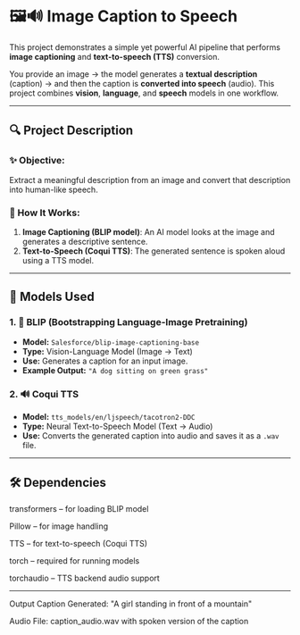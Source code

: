 # 🖼️🔊 Image Caption to Speech

This project demonstrates a simple yet powerful AI pipeline that performs **image captioning** and **text-to-speech (TTS)** conversion.

You provide an image → the model generates a **textual description** (caption) → and then the caption is **converted into speech** (audio). This project combines **vision**, **language**, and **speech** models in one workflow.

---

## 🔍 Project Description

### ✨ Objective:
Extract a meaningful description from an image and convert that description into human-like speech.

### 🧠 How It Works:
1. **Image Captioning (BLIP model)**: An AI model looks at the image and generates a descriptive sentence.
2. **Text-to-Speech (Coqui TTS)**: The generated sentence is spoken aloud using a TTS model.

---

## 🧠 Models Used

### 1. 🔷 BLIP (Bootstrapping Language-Image Pretraining)
- **Model:** `Salesforce/blip-image-captioning-base`
- **Type:** Vision-Language Model (Image → Text)
- **Use:** Generates a caption for an input image.
- **Example Output:** `"A dog sitting on green grass"`

### 2. 🔊 Coqui TTS
- **Model:** `tts_models/en/ljspeech/tacotron2-DDC`
- **Type:** Neural Text-to-Speech Model (Text → Audio)
- **Use:** Converts the generated caption into audio and saves it as a `.wav` file.

---

## 🛠️ Dependencies
transformers – for loading BLIP model

Pillow – for image handling

TTS – for text-to-speech (Coqui TTS)

torch – required for running models

torchaudio – TTS backend audio support

---
Output
Caption Generated: "A girl standing in front of a mountain"

Audio File: caption_audio.wav with spoken version of the caption
